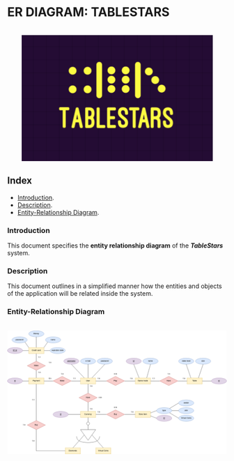 <div aling="justify">

# ER DIAGRAM: TABLESTARS

 <div align="center">
  </br>
  <img src="https://github.com/samugd17/proyecto-ets/blob/develop/doc/img/tablestars.png"/>
  </br>
 </div>

## Index
  - [Introduction](#introduction).
  - [Description](#description).
  - [Entity-Relationship Diagram](#entity-relationship-diagram).

### Introduction
This document specifies the __entity relationship diagram__ of the _**TableStars**_ system.

### Description
This document outlines in a simplified manner how the entities and objects of the application will be related inside the system.

### Entity-Relationship Diagram

 <div align="center">
  </br>
  <img src="https://github.com/samugd17/proyecto-ets/blob/feature_7/doc/img/TableStars_ER.drawio.png"/>
  </br>
 </div>

</div>